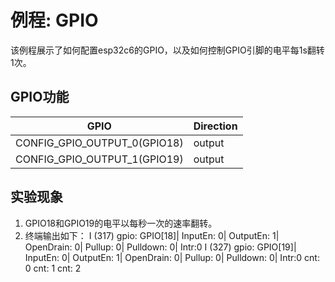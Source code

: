 # 例程: GPIO

该例程展示了如何配置esp32c6的GPIO，以及如何控制GPIO引脚的电平每1s翻转1次。

## GPIO功能

| GPIO                         | Direction |
| ---------------------------- | --------- |
| CONFIG_GPIO_OUTPUT_0(GPIO18) | output    |
| CONFIG_GPIO_OUTPUT_1(GPIO19) | output    |

## 实验现象
1. GPIO18和GPIO19的电平以每秒一次的速率翻转。
2. 终端输出如下：
I (317) gpio: GPIO[18]| InputEn: 0| OutputEn: 1| OpenDrain: 0| Pullup: 0| Pulldown: 0| Intr:0
I (327) gpio: GPIO[19]| InputEn: 0| OutputEn: 1| OpenDrain: 0| Pullup: 0| Pulldown: 0| Intr:0
cnt: 0
cnt: 1
cnt: 2
```